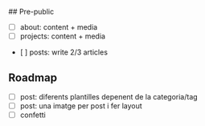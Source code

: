 ## Pre-public
- [ ] about: content + media
- [ ] projects: content + media
- [ ] posts: write 2/3 articles

## Roadmap
- [ ] post: diferents plantilles depenent de la categoria/tag
- [ ] post: una imatge per post i fer layout
- [ ] confetti